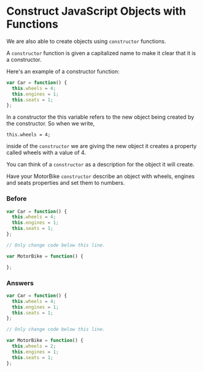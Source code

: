 # Construct JavaScript Objects with Functions

We are also able to create objects using `constructor` functions.

A `constructor` function is given a capitalized name
to make it clear that it is a constructor.

Here's an example of a constructor function:

```javascript
var Car = function() {
  this.wheels = 4;
  this.engines = 1;
  this.seats = 1;
};
```

In a constructor the this variable refers to the new
object being created by the constructor. So when we write,

  `this.wheels = 4;`

inside of the `constructor` we are giving the new object it
creates a property called wheels with a value of 4.

You can think of a `constructor` as a description for the object
it will create.

Have your MotorBike `constructor` describe an object with wheels,
engines and seats properties and set them to numbers.

### Before

```javascript
var Car = function() {
  this.wheels = 4;
  this.engines = 1;
  this.seats = 1;
};

// Only change code below this line.

var MotorBike = function() {

};
```

### Answers

```javascript
var Car = function() {
  this.wheels = 4;
  this.engines = 1;
  this.seats = 1;
};

// Only change code below this line.

var MotorBike = function() {
  this.wheels = 2;
  this.engines = 1;
  this.seats = 1;
};
```